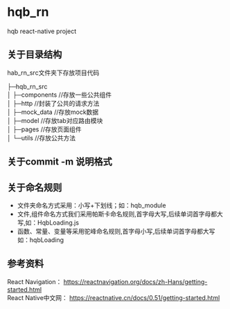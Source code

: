 # hqb_rn
hqb react-native project

## 关于目录结构

hab_rn_src文件夹下存放项目代码

├─hqb_rn_src </br>
│  ├─components  //存放一些公共组件 </br>
│  ├─http		 //封装了公共的请求方法 </br>
│  ├─mock_data   //存放mock数据 </br>
│  ├─model       //存放tab对应路由模块 </br>
│  ├─pages       //存放页面组件 </br>
│  └─utils       //存放公共方法 </br>

## 关于commit -m 说明格式

## 关于命名规则
   * 文件夹命名方式采用：小写+下划线；如：hqb_module
   * 文件,组件命名方式我们采用帕斯卡命名规则,首字母大写,后续单词首字母都大写,如：HqbLoading.js
   * 函数、常量、变量等采用驼峰命名规则,首字母小写,后续单词首字母都大写如：hqbLoading
   
## 参考资料

React Navigation： https://reactnavigation.org/docs/zh-Hans/getting-started.html </br>
React Native中文网： https://reactnative.cn/docs/0.51/getting-started.html <br>